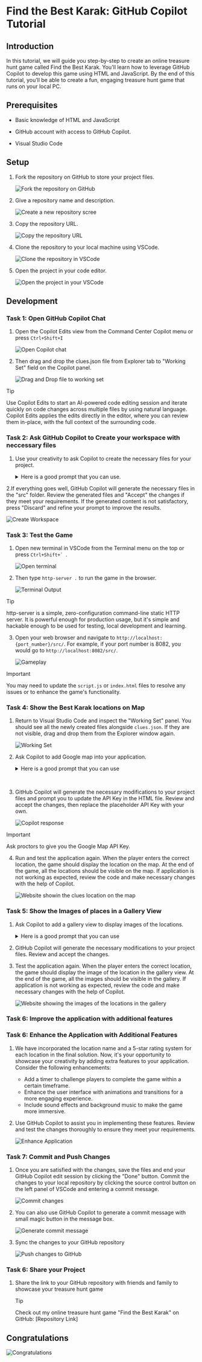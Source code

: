 # Find the Best Karak: GitHub Copilot Tutorial

## Introduction

 In this tutorial, we will guide you step-by-step to create an online treasure hunt game called Find the Best Karak. You'll learn how to leverage GitHub Copilot to develop this game using HTML and JavaScript. By the end of this tutorial, you’ll be able to create a fun, engaging treasure hunt game that runs on your local PC.

## Prerequisites

* Basic knowledge of HTML and JavaScript

* GitHub account with access to GitHub Copilot.

* Visual Studio Code

## Setup

1. Fork the repository on GitHub to store your project files.

    ![Fork the repository on GitHub](./Assets/image.png)

2. Give a repository name and description.

    ![Create a new repository scree](./Assets/image-1.png)

3. Copy the repository URL.

    ![Copy the repository URL](./Assets/image-2.png)

4. Clone the repository to your local machine using VSCode.

    ![Clone the repository in VSCode](./Assets/image-3.png)

5. Open the project in your code editor.

    ![Open the project in your VSCode](./Assets/image-4.png)

## Development

### Task 1: Open GitHub Copilot Chat

1. Open the Copilot Edits view from the Command Center Copilot menu or press ```Ctrl+Shift+I```

    ![Open Copilot chat](./Assets/image-5.png)

2. Then drag and drop the clues.json file from Explorer tab to "Working Set" field on the Copilot panel.

    ![Drag and Drop file to working set](./Assets/image-14.png)

> [!TIP]
> Use Copilot Edits to start an AI-powered code editing session and iterate quickly on code changes across multiple files by using natural language. Copilot Edits applies the edits directly in the editor, where you can review them in-place, with the full context of the surrounding code.

### Task 2: Ask GitHub Copilot to Create your workspace with neccessary files

1. Use your creativity to ask Copilot to create the necessary files for your project.

   <details>
        <summary>Here is a good prompt that you can use.</summary>

         I'm creating a simple online treasure hunt game called "Find the Best Karak" using HTML and JavaScript. 
         The game will provide clues based on touristic places in Qatar, and the player will enter the name of the location to proceed. You can find the clues and answers in clues.json.
         Please help me generate the basic HTML, JavaScript and CSS files needed for this game in the src folder.
         The HTML file will include a heading, a paragraph to display clues, an input field for the player to enter the location, and a submit button.
       The JavaScript file will contain the logic for fetching the clues from the clues.json and present it on the html.

   </details>

2.If everything goes well, GitHub Copilot will generate the necessary files in the "src" folder. Review the generated files and "Accept" the changes if they meet your requirements. If the generated content is not satisfactory, press "Discard" and refine your prompt to improve the results.

   ![Create Workspace](./Assets/image-6.png)

### Task 3: Test the Game

1. Open new terminal in VSCode from the Terminal menu on the top or press ```Ctrl+Shift+` ```.

    ![Open terminal](./Assets/image-7.png)

2. Then type ```http-server .```  to run the game in the browser.

   ![Terminal Output](./Assets/image-15.png)

> [!TIP]
> http-server is a simple, zero-configuration command-line static HTTP server. It is powerful enough for production usage, but it's simple and hackable enough to be used for testing, local development and learning.

3. Open your web browser and navigate to `http://localhost:{port_number}/src/`. For example, if your port number is 8082, you would go to `http://localhost:8082/src/`.

   ![Gameplay](./Assets/image-8.png)

> [!IMPORTANT]  
> You may need to update the `script.js` or `index.html` files to resolve any issues or to enhance the game's functionality.

### Task 4: Show the Best Karak locations on Map

1. Return to Visual Studio Code and inspect the "Working Set" panel. You should see all the newly created files alongside `clues.json`. If they are not visible, drag and drop them from the Explorer window again.

   ![Working Set](./Assets/image-16.png)

2. Ask Copilot to add Google map into your application.

   <details>
      <summary> Here is a good prompt that you can use </summary>
      I want to add google map on my page. Whenever a user finds the right answer I want to show the location of the place on the map. you can find the latitude and longtime of the locations in clues.json. Please help me to add the google map to the page and show the location of the places on the map.
   </details>
&nbsp;

3. GitHub Copilot will generate the necessary modifications to your project files and prompt you to update the API Key in the HTML file. Review and accept the changes, then replace the placeholder API Key with your own.

   ![Copilot response](./Assets/image-9.png)

> [!IMPORTANT]  
> Ask proctors to give you the Google Map API Key.

4. Run and test the application again. When the player enters the correct location, the game should display the location on the map. At the end of the game, all the locations should be visible on the map. If application is not working as expected, review the code and make necessary changes with the help of Copilot.

   ![Website showin the clues location on the map](./Assets/image-17.png)

### Task 5: Show the Images of places in a Gallery View

1. Ask Copilot to add a gallery view to display images of the locations.

   <details>
      <summary> Here is a good prompt that you can use </summary>
      I want to add a gallery view to my page. Whenever a user finds the right answer I want to show the image of the place in the gallery. you can find the image URLs of the locations in clues.json. Please help me to add the gallery view to the page and show the images of the places in the gallery.
   </details>

2. GitHub Copilot will generate the necessary modifications to your project files. Review and accept the changes.
3. Test the application again. When the player enters the correct location, the game should display the image of the location in the gallery view. At the end of the game, all the images should be visible in the gallery. If application is not working as expected, review the code and make necessary changes with the help of Copilot.

   ![Website showing the images of the locations in the gallery](./Assets/image-18.png)

### Task 6: Improve the application with additional features

### Task 6: Enhance the Application with Additional Features

1. We have incorporated the location name and a 5-star rating system for each location in the final solution. Now, it's your opportunity to showcase your creativity by adding extra features to your application. Consider the following enhancements:

   * Add a timer to challenge players to complete the game within a certain timeframe.
   * Enhance the user interface with animations and transitions for a more engaging experience.
   * Include sound effects and background music to make the game more immersive.

2. Use GitHub Copilot to assist you in implementing these features. Review and test the changes thoroughly to ensure they meet your requirements.

   ![Enhance Application](./Assets/image-19.png)

### Task 7: Commit and Push Changes

1. Once you are satisfied with the changes, save the files and end your GitHub Copilot edit session by clicking the "Done" button. Commit the changes to your local repository by clicking the source control button on the left panel of VSCode and entering a commit message.

   ![Commit changes](./Assets/image-10.png)

2. You can also use GitHub Copilot to generate a commit message with small magic button in the message box.

   ![Generate commit message](./Assets/image-11.png)

3. Sync the changes to your GitHub repository

   ![Push changes to GitHub](./Assets/image-12.png)

### Task 6: Share your Project

1. Share the link to your GitHub repository with friends and family to showcase your treasure hunt game

   > [!TIP]
   > Check out my online treasure hunt game "Find the Best Karak" on GitHub: [Repository Link]

## Congratulations

![Congratulations](./Assets/image-13.png)
